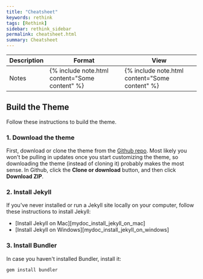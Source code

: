 ```yaml
---
title: "Cheatsheet"
keywords: rethink
tags: [Rethink]
sidebar: rethink_sidebar
permalink: cheatsheet.html
summary: Cheatsheet
---
```





|Description|Format|View|
|---|---|---|
|Notes| {% include note.html content="Some content" %} |{% include note.html content="Some content" %}|


## Build the Theme

Follow these instructions to build the theme.

### 1. Download the theme

First, download or clone the theme from the [Github repo](https://github.com/tomjoht/documentation-theme-jekyll). Most likely you won't be pulling in updates once you start customizing the theme, so downloading the theme (instead of cloning it) probably makes the most sense. In Github, click the **Clone or download** button, and then click **Download ZIP**.

### 2. Install Jekyll

If you've never installed or run a Jekyll site locally on your computer, follow these instructions to install Jekyll:

* [Install Jekyll on Mac][mydoc_install_jekyll_on_mac]
* [Install Jekyll on Windows][mydoc_install_jekyll_on_windows]

### 3. Install Bundler

In case you haven't installed Bundler, install it:

```
gem install bundler
```
